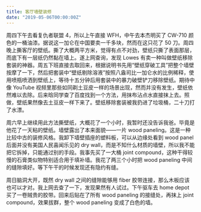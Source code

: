 ```yaml
---
title: 客厅墙壁装修
date: "2019-05-06T00:00:00Z"
---
```


周四下午去看复仇者联盟 4，所以上午直接 WFH，中午去本杰明买了 CW-710 颜色的一桶油漆。据说这一加仑在中国要卖一千多块，然而在这只花了 50 刀。周四晚上撕客厅的壁纸。撕了大概两平方米，觉得有点不对劲，壁纸只撕了表面那层，而底下有一层纸仍然黏在墙上。遂上网查询，发现 Lowes 有卖一种叫做壁纸移除套装的神器。周五下班直接去取回来，根据说明书先用“壁纸穿破工具”把整个墙壁按摩了一下，然后把套装中“壁纸剔除溶液”按照八盎司比一加仑水的比例稀释，使用喷瓶喷洒到壁纸上，等待十五分钟后用套装中的暴力破壁铲刀移除壁纸。期待中像 YouTube 视频里那些如同剃土豆皮一样的场景出现，然而并没有发生，壁纸依然难以去除。后来晗同学查了百度找到一个方法，用抹布沾点水直接抹上去。照做，壁纸果然像去土豆皮一样下来了。壁纸移除套装被我扔进了垃圾桶，二十刀打了水漂。

周六早上继续用此方法撕壁纸，大概花了一个小时，我暂时还没告诉我爸。毕竟是他花了一天粘的壁纸。墙壁露出了本来面貌——一片 wood paneling。这是一种比较中古的装修风格。我卸下墙壁插座的塑料板，可以从边缘处看到 wood panel 后面并没有美国人民喜闻乐见的 dry wall，而是不知什么材质的墙壁，所以我不能把它拆掉，只能通过别的手段。我事先买了一大桶 joint compound，这种干得较慢的石膏类似物特别适合用于填补墙。我花了两三个小时把 wood paneling 中间的缝隙填好。等下午干的时候发现还有隐约有缝。

周日脑洞大开，既然 dry wall 之间的缝隙能够用 fiber 胶带连接，那么木板应该也可以才对。我上网去查了一下，发现果然有人试过。下午驱车去 home depot 买了一卷贼贵的胶带。回来后贴在了所有 wood paneling 的接缝处，再抹上 joint compound，效果拔群，整个 wood paneling 变成了白色的墙。
